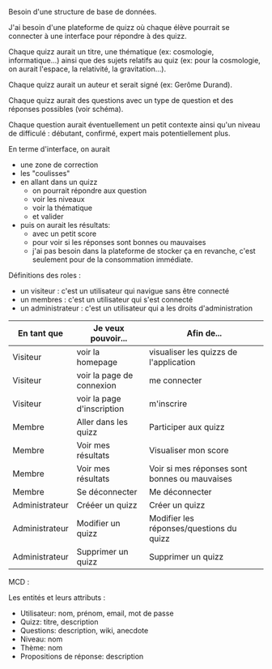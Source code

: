 Besoin d'une structure de base de données.

J'ai besoin d'une plateforme de quizz où chaque élève pourrait se connecter à une interface pour répondre à des quizz.

Chaque quizz aurait un titre, une thématique (ex: cosmologie, informatique...) ainsi que des sujets relatifs au quiz (ex: pour la cosmologie, on aurait l'espace, la relativité, la gravitation...).

Chaque quizz aurait un auteur et serait signé (ex: Gerôme Durand).

Chaque quizz aurait des questions avec un type de question et des réponses possibles (voir schéma).

Chaque question aurait éventuellement un petit contexte ainsi qu'un niveau de difficulé : débutant, confirmé, expert mais potentiellement plus.

En terme d'interface, on aurait

- une zone de correction
- les "coulisses"
- en allant dans un quizz
  - on pourrait répondre aux question
  - voir les niveaux
  - voir la thématique
  - et valider
- puis on aurait les résultats:
  - avec un petit score
  - pour voir si les réponses sont bonnes ou mauvaises
  - j'ai pas besoin dans la plateforme de stocker ça en revanche, c'est seulement pour de la consommation immédiate.

Définitions des roles :

- un visiteur : c'est un utilisateur qui navigue sans être connecté
- un membres : c'est un utilisateur qui s'est connecté
- un administrateur : c'est un utilisateur qui a les droits d'administration

| En tant que    | Je veux pouvoir...         | Afin de...                                    |
| -------------- | -------------------------- | --------------------------------------------- |
| Visiteur       | voir la homepage           | visualiser les quizzs de l'application        |
| Visiteur       | voir la page de connexion  | me connecter                                  |
| Visiteur       | voir la page d'inscription | m'inscrire                                    |
| Membre         | Aller dans les quizz       | Participer aux quizz                          |
| Membre         | Voir mes résultats         | Visualiser mon score                          |
| Membre         | Voir mes résultats         | Voir si mes réponses sont bonnes ou mauvaises |
| Membre         | Se déconnecter             | Me déconnecter                                |
| Administrateur | Crééer un quizz            | Créer un quizz                                |
| Administrateur | Modifier un quizz          | Modifier les réponses/questions du quizz      |
| Administrateur | Supprimer un quizz         | Supprimer un quizz                            |

MCD :

Les entités et leurs attributs :

- Utilisateur: nom, prénom, email, mot de passe
- Quizz: titre, description
- Questions: description, wiki, anecdote
- Niveau: nom
- Thème: nom
- Propositions de réponse: description
